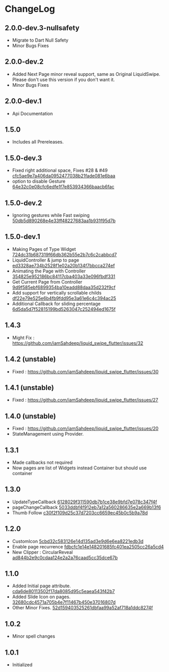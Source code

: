# ChangeLog

## 2.0.0-dev.3-nullsafety
* Migrate to Dart Null Safety
* Minor Bugs Fixes

## 2.0.0-dev.2
* Added Next Page minor reveal support, same as Original LiquidSwipe. Please don't use this version if you don't want it.
* Minor Bugs Fixes

## 2.0.0-dev.1
* Api Documentation

## 1.5.0
* Includes all Prereleases.

## 1.5.0-dev.3
* Fixed right additional space, Fixes #28 & #49  [cfc5ae9e7a406da0952477038b21fade081e6baa](https://github.com/iamSahdeep/liquid_swipe_flutter/commit/cfc5ae9e7a406da0952477038b21fade081e6baa)
* option to disable Gesture  [64e32c0e08cfc6edfe1f7e853934366baacb6fac](https://github.com/iamSahdeep/liquid_swipe_flutter/commit/64e32c0e08cfc6edfe1f7e853934366baacb6fac)

## 1.5.0-dev.2
* Ignoring gestures while Fast swiping [50db5d890268e4e33ff48227683aa1b931f95d7b](https://github.com/iamSahdeep/liquid_swipe_flutter/commit/50db5d890268e4e33ff48227683aa1b931f95d7b)

## 1.5.0-dev.1
* Making Pages of Type Widget [724dc31b687319f66db362b55e2b7c6c2cabbcd7](https://github.com/iamSahdeep/liquid_swipe_flutter/commit/724dc31b687319f66db362b55e2b7c6c2cabbcd7)
* LiquidController & jump to page
  [ed3328ae734b2528f1e02a20b134f7bbcca274ef](https://github.com/iamSahdeep/liquid_swipe_flutter/commit/ed3328ae734b2528f1e02a20b134f7bbcca274ef)
* Animating the Page with Controller
  [354825e952186bc84117cba403a33e096fbdf331](https://github.com/iamSahdeep/liquid_swipe_flutter/commit/354825e952186bc84117cba403a33e096fbdf331)
* Get Current Page from Controller [9d9f585ebf6899354ba10eadd88daa35d232f9cf](https://github.com/iamSahdeep/liquid_swipe_flutter/commit/9d9f585ebf6899354ba10eadd88daa35d232f9cf)
* Add support for vertically scrollable childs
  [df22e79e525e6b4fb9fdd95e3a61e6c4c394ac25](https://github.com/iamSahdeep/liquid_swipe_flutter/commit/df22e79e525e6b4fb9fdd95e3a61e6c4c394ac25)
* Additional Callback for sliding percentage
  [6d5da5d7f52815199bd5263047c252494ed1675f](https://github.com/iamSahdeep/liquid_swipe_flutter/commit/6d5da5d7f52815199bd5263047c252494ed1675f)

## 1.4.3
* Might Fix : https://github.com/iamSahdeep/liquid_swipe_flutter/issues/32

## 1.4.2 (unstable)
* Fixed : https://github.com/iamSahdeep/liquid_swipe_flutter/issues/30

## 1.4.1 (unstable)
* Fixed : https://github.com/iamSahdeep/liquid_swipe_flutter/issues/27

## 1.4.0 (unstable)
* Fixed : https://github.com/iamSahdeep/liquid_swipe_flutter/issues/20
* StateManagement using Provider.


## 1.3.1
* Made callbacks not required
* Now pages are list of Widgets instead Container but should use container

## 1.3.0
* UpdateTypeCallback [6128029f311590db7b1ce38e9bfd7e078c347f4f](https://github.com/iamSahdeep/liquid_swipe_flutter/commit/6128029f311590db7b1ce38e9bfd7e078c347f4f)
* pageChangeCallback 
  [5033ddbf4f912eb7a12a560286635e2a669b13f6](https://github.com/iamSahdeep/liquid_swipe_flutter/commit/5033ddbf4f912eb7a12a560286635e2a669b13f6)
* Thumb Follow
  [c30f2f109d25c37d7203cc6659ec45b0c5b9a78d](https://github.com/iamSahdeep/liquid_swipe_flutter/commit/c30f2f109d25c37d7203cc6659ec45b0c5b9a78d)

## 1.2.0
* CustomIcon
  [5cbd32c583126e14d135ad3e9d6e6ea8221edb3d](https://github.com/iamSahdeep/liquid_swipe_flutter/commit/5cbd32c583126e14d135ad3e9d6e6ea8221edb3d)
* Enable page recurrence [fdbcfc1e14e148201685fc401ea2505cc26a5cd4](https://github.com/iamSahdeep/liquid_swipe_flutter/commit/fdbcfc1e14e148201685fc401ea2505cc26a5cd4)
* New Clipper : CircularReveal [ad844b2e9c0cdaa124e2a2a76caad5cc35dce67b](https://github.com/iamSahdeep/liquid_swipe_flutter/commit/ad844b2e9c0cdaa124e2a2a76caad5cc35dce67b)


## 1.1.0
* Added Initial page attribute. [cda6de80113502f17da8085d95c5eaea543f42b7](https://github.com/iamSahdeep/liquid_swipe_flutter/commit/cda6de80113502f17da8085d95c5eaea543f42b7)
* Added Slide Icon on pages. [32680cdc4571a705b4e7f11467b450e37016807d](https://github.com/iamSahdeep/liquid_swipe_flutter/commit/32680cdc4571a705b4e7f11467b450e37016807d)
* Other Minor Fixes. [52d159403525261dbfaa99a52af718a1ddc8274f](https://github.com/iamSahdeep/liquid_swipe_flutter/commit/52d159403525261dbfaa99a52af718a1ddc8274f) 

## 1.0.2

* Minor spell changes

## 1.0.1

* Initialized

